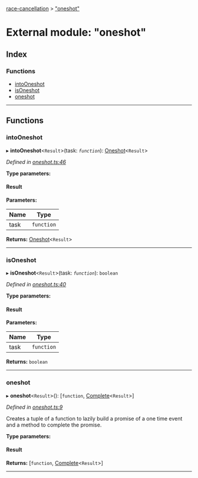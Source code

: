 [race-cancellation](../README.md) > ["oneshot"](../modules/_oneshot_.md)

# External module: "oneshot"

## Index

### Functions

* [intoOneshot](_oneshot_.md#intooneshot)
* [isOneshot](_oneshot_.md#isoneshot)
* [oneshot](_oneshot_.md#oneshot)

---

## Functions

<a id="intooneshot"></a>

###  intoOneshot

▸ **intoOneshot**<`Result`>(task: *`function`*): [Oneshot](../interfaces/_internal_.oneshot.md)<`Result`>

*Defined in [oneshot.ts:46](https://github.com/lynchbomb/race-cancellation/blob/c640e1a/src/oneshot.ts#L46)*

**Type parameters:**

#### Result 
**Parameters:**

| Name | Type |
| ------ | ------ |
| task | `function` |

**Returns:** [Oneshot](../interfaces/_internal_.oneshot.md)<`Result`>

___
<a id="isoneshot"></a>

###  isOneshot

▸ **isOneshot**<`Result`>(task: *`function`*): `boolean`

*Defined in [oneshot.ts:40](https://github.com/lynchbomb/race-cancellation/blob/c640e1a/src/oneshot.ts#L40)*

**Type parameters:**

#### Result 
**Parameters:**

| Name | Type |
| ------ | ------ |
| task | `function` |

**Returns:** `boolean`

___
<a id="oneshot"></a>

###  oneshot

▸ **oneshot**<`Result`>(): [`function`, [Complete](_interfaces_.md#complete)<`Result`>]

*Defined in [oneshot.ts:9](https://github.com/lynchbomb/race-cancellation/blob/c640e1a/src/oneshot.ts#L9)*

Creates a tuple of a function to lazily build a promise of a one time event and a method to complete the promise.

**Type parameters:**

#### Result 

**Returns:** [`function`, [Complete](_interfaces_.md#complete)<`Result`>]

___

